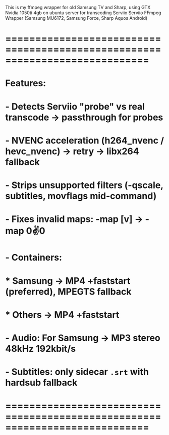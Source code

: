 This is my ffmpeg wrapper for old Samsung TV and Sharp, using GTX Nvidia 1050ti 4gb on ubuntu server for transcoding Serviio 
 Serviio FFmpeg Wrapper (Samsung MU6172, Samsung Force, Sharp Aquos Android)

# ============================================================================
#  Features:
# - Detects Serviio "probe" vs real transcode → passthrough for probes
# - NVENC acceleration (h264_nvenc / hevc_nvenc) → retry → libx264 fallback
# - Strips unsupported filters (-qscale, subtitles, movflags mid-command)
# - Fixes invalid maps: -map [v] → -map 0:v:0
# - Containers:
#     * Samsung → MP4 +faststart (preferred), MPEGTS fallback
#     * Others → MP4 +faststart
# - Audio: For Samsung → MP3 stereo 48kHz 192kbit/s
# - Subtitles: only sidecar `.srt` with hardsub fallback
# ============================================================================

